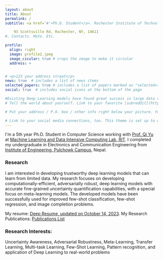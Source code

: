 ```yaml
---
layout: about
title: About
permalink: /
subtitle: <a href='#'>Ph.D. Student</a>. Rochester Institute of Technology, New York <br>

    93 Scottsville Rd, Rochester, NY, 14611
#. Contacts. Moto. Etc.

profile:
  align: right
  image: profile2.jpeg
  image_cicular: true # crops the image to make it circular
  address: >


# <p>123 your address street</p>
news: true  # includes a list of news items
selected_papers: true # includes a list of papers marked as "selected={true}"
social: true  # includes social icons at the bottom of the page

#Existing Deep Learning models have found great success in large data regime, but many practical and real world problems are inherently limited data.
# Tell the world about yourself. Link to your favorite [subreddit](http://reddit.com). You can put a picture in, too. The code is already in, just name your picture `prof_pic.jpg` and put it in the `img/` folder.

# Put your address / P.O. box / other info right below your picture. You can also disable any these elements by editing `profile` property of the YAML header of your `_pages/about.md`. Edit `_bibliography/papers.bib` and Jekyll will render your [publications page](/al-folio/publications/) automatically.

# Link to your social media connections, too. This theme is set up to use [Font Awesome icons](http://fortawesome.github.io/Font-Awesome/) and [Academicons](https://jpswalsh.github.io/academicons/), like the ones below. Add your Facebook, Twitter, LinkedIn, Google Scholar, or just disable all of them.
---
```


I'm a 5th year Ph.D. Student in Computer Science working with [Prof. Qi Yu](https://www.rit.edu/mining/qi-yu) at  [Machine Learning and Data Intensive Computing Lab, RIT](https://www.rit.edu/mining/). I completed my undergraduate in Electronics and Communication Engineering from [Institute of Engineering, Pulchowk Campus](https://pcampus.edu.np/), Nepal. 

### Research
I am interested in developing trustworthy deep learning models that can learn from limited data. My research focuses on developing computationally-efficient, adversarially robust, deep learning models with accurate fine-grained uncertainty quantification capabilities, with a special focus on meta-learning models. The developed models have been successfully used for improved few-shot classification, few-shot regression, and image completion problems.   

My resume: [Deep Resume, updated on October 14, 2023](https://pandeydeep9.github.io/assets/pdf/deep_resume.pdf). My Research Publications: [Publications List](https://pandeydeep9.github.io/publications/)

### Research Interests: 
Uncertainty Awareness, Adversarial Robustness, Meta-Learning, Transfer Learning, Multi-task Learning, Few-Shot Learning, Pattern recognition, and application of Deep Learning to real-world problems 